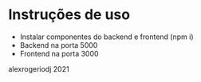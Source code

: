 # Instruções de uso

- Instalar componentes do backend e frontend (npm i)
- Backend na porta 5000
- Frontend na porta 3000

alexrogeriodj 2021